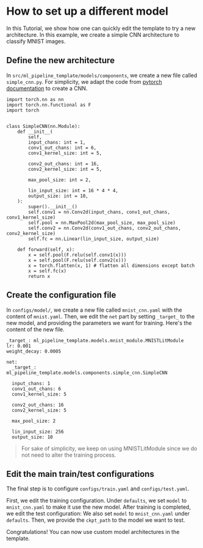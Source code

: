 # How to set up a different model
In this Tutorial, we show how one can quickly edit the template to try a new architecture. In this example, we create a simple CNN architecture to classify MNIST images.
## Define the new architecture
In `src/ml_pipeline_template/models/components`, we create a new file called `simple_cnn.py`. For simplicity, we adapt the code from [pytorch documentation](https://pytorch.org/tutorials/beginner/blitz/cifar10_tutorial.html) to create a CNN.

```
import torch.nn as nn
import torch.nn.functional as F
import torch


class SimpleCNN(nn.Module):
    def __init__(
        self,
        input_chans: int = 1,
        conv1_out_chans: int = 6,
        conv1_kernel_size: int = 5,

        conv2_out_chans: int = 16,
        conv2_kernel_size: int = 5,

        max_pool_size: int = 2,

        lin_input_size: int = 16 * 4 * 4,
        output_size: int = 10,
    ):
        super().__init__()
        self.conv1 = nn.Conv2d(input_chans, conv1_out_chans, conv1_kernel_size)
        self.pool = nn.MaxPool2d(max_pool_size, max_pool_size)
        self.conv2 = nn.Conv2d(conv1_out_chans, conv2_out_chans, conv2_kernel_size)
        self.fc = nn.Linear(lin_input_size, output_size)

    def forward(self, x):
        x = self.pool(F.relu(self.conv1(x)))
        x = self.pool(F.relu(self.conv2(x)))
        x = torch.flatten(x, 1) # flatten all dimensions except batch
        x = self.fc(x)
        return x
```
## Create the configuration file
In `configs/model/`, we create a new file called `mnist_cnn.yaml` with the content of `mnist.yaml`. Then, we edit the `net` part by setting `_target_` to the new model, and providing the parameters we want for training. Here's the content of the new file.

```
_target_: ml_pipeline_template.models.mnist_module.MNISTLitModule
lr: 0.001
weight_decay: 0.0005

net:
  _target_: ml_pipeline_template.models.components.simple_cnn.SimpleCNN

  input_chans: 1
  conv1_out_chans: 6
  conv1_kernel_size: 5

  conv2_out_chans: 16
  conv2_kernel_size: 5

  max_pool_size: 2

  lin_input_size: 256
  output_size: 10
```
> For sake of simplicity, we keep on using MNISTLitModule since we do not need to alter the training process.

## Edit the main train/test configurations 
The final step is to configure `configs/train.yaml` and `configs/test.yaml`.

First, we edit the training configuration. Under `defaults`, we set `model` to `mnist_cnn.yaml` to make it use the new model. After training is completed, we edit the test configuration: We also set `model` to `mnist_cnn.yaml` under `defaults`. Then, we provide the `ckpt_path` to the model we want to test.

Congratulations! You can now use custom model architectures in the template.

